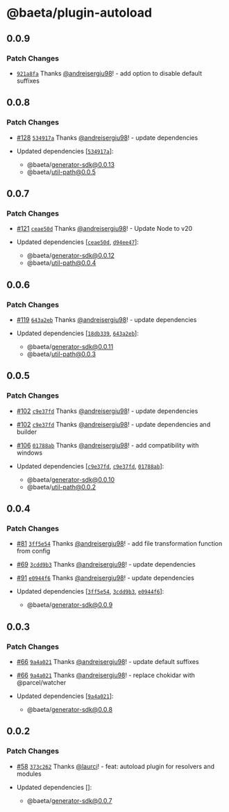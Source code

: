 # @baeta/plugin-autoload

## 0.0.9

### Patch Changes

- [`921a8fa`](https://github.com/andreisergiu98/baeta/commit/921a8fa67f8028b35c7e016ee33e9f701bc52637) Thanks [@andreisergiu98](https://github.com/andreisergiu98)! - add option to disable default suffixes

## 0.0.8

### Patch Changes

- [#128](https://github.com/andreisergiu98/baeta/pull/128) [`534917a`](https://github.com/andreisergiu98/baeta/commit/534917a18e7ed5d788a90a0335a5370d6af8f4a4) Thanks [@andreisergiu98](https://github.com/andreisergiu98)! - update dependencies

- Updated dependencies [[`534917a`](https://github.com/andreisergiu98/baeta/commit/534917a18e7ed5d788a90a0335a5370d6af8f4a4)]:
  - @baeta/generator-sdk@0.0.13
  - @baeta/util-path@0.0.5

## 0.0.7

### Patch Changes

- [#121](https://github.com/andreisergiu98/baeta/pull/121) [`ceae50d`](https://github.com/andreisergiu98/baeta/commit/ceae50d88e4e59b22c603637620f4fc6b28b2454) Thanks [@andreisergiu98](https://github.com/andreisergiu98)! - Update Node to v20

- Updated dependencies [[`ceae50d`](https://github.com/andreisergiu98/baeta/commit/ceae50d88e4e59b22c603637620f4fc6b28b2454), [`d94ee47`](https://github.com/andreisergiu98/baeta/commit/d94ee47bc485c541ff011290c4ac6ef0c145c83f)]:
  - @baeta/generator-sdk@0.0.12
  - @baeta/util-path@0.0.4

## 0.0.6

### Patch Changes

- [#119](https://github.com/andreisergiu98/baeta/pull/119) [`643a2eb`](https://github.com/andreisergiu98/baeta/commit/643a2eb17c2789cd25361ddeede149a0e459e68a) Thanks [@andreisergiu98](https://github.com/andreisergiu98)! - update dependencies

- Updated dependencies [[`18db339`](https://github.com/andreisergiu98/baeta/commit/18db339719aa309c619372d2161c5fdbc08fa316), [`643a2eb`](https://github.com/andreisergiu98/baeta/commit/643a2eb17c2789cd25361ddeede149a0e459e68a)]:
  - @baeta/generator-sdk@0.0.11
  - @baeta/util-path@0.0.3

## 0.0.5

### Patch Changes

- [#102](https://github.com/andreisergiu98/baeta/pull/102) [`c9e37fd`](https://github.com/andreisergiu98/baeta/commit/c9e37fd1d64588fd8eb63facd7eda08c0009470c) Thanks [@andreisergiu98](https://github.com/andreisergiu98)! - update dependencies

- [#102](https://github.com/andreisergiu98/baeta/pull/102) [`c9e37fd`](https://github.com/andreisergiu98/baeta/commit/c9e37fd1d64588fd8eb63facd7eda08c0009470c) Thanks [@andreisergiu98](https://github.com/andreisergiu98)! - update dependencies and builder

- [#106](https://github.com/andreisergiu98/baeta/pull/106) [`01788ab`](https://github.com/andreisergiu98/baeta/commit/01788ab04ff6956b2b50186af5bec8ed7ebbe76e) Thanks [@andreisergiu98](https://github.com/andreisergiu98)! - add compatibility with windows

- Updated dependencies [[`c9e37fd`](https://github.com/andreisergiu98/baeta/commit/c9e37fd1d64588fd8eb63facd7eda08c0009470c), [`c9e37fd`](https://github.com/andreisergiu98/baeta/commit/c9e37fd1d64588fd8eb63facd7eda08c0009470c), [`01788ab`](https://github.com/andreisergiu98/baeta/commit/01788ab04ff6956b2b50186af5bec8ed7ebbe76e)]:
  - @baeta/generator-sdk@0.0.10
  - @baeta/util-path@0.0.2

## 0.0.4

### Patch Changes

- [#81](https://github.com/andreisergiu98/baeta/pull/81) [`3ff5e54`](https://github.com/andreisergiu98/baeta/commit/3ff5e54f31cf42ba2264b12309338d6e78710722) Thanks [@andreisergiu98](https://github.com/andreisergiu98)! - add file transformation function from config

- [#69](https://github.com/andreisergiu98/baeta/pull/69) [`3cdd9b3`](https://github.com/andreisergiu98/baeta/commit/3cdd9b30369d21179769a4b8d5f76e326ae6db37) Thanks [@andreisergiu98](https://github.com/andreisergiu98)! - update dependencies

- [#91](https://github.com/andreisergiu98/baeta/pull/91) [`e0944f6`](https://github.com/andreisergiu98/baeta/commit/e0944f6320e6cf2f0a3d2c9f51edd282bdce0546) Thanks [@andreisergiu98](https://github.com/andreisergiu98)! - update dependencies

- Updated dependencies [[`3ff5e54`](https://github.com/andreisergiu98/baeta/commit/3ff5e54f31cf42ba2264b12309338d6e78710722), [`3cdd9b3`](https://github.com/andreisergiu98/baeta/commit/3cdd9b30369d21179769a4b8d5f76e326ae6db37), [`e0944f6`](https://github.com/andreisergiu98/baeta/commit/e0944f6320e6cf2f0a3d2c9f51edd282bdce0546)]:
  - @baeta/generator-sdk@0.0.9

## 0.0.3

### Patch Changes

- [#66](https://github.com/andreisergiu98/baeta/pull/66) [`9a4a021`](https://github.com/andreisergiu98/baeta/commit/9a4a0214351b70295ce4f7eecaa8c49ab0e1325b) Thanks [@andreisergiu98](https://github.com/andreisergiu98)! - update default suffixes

- [#66](https://github.com/andreisergiu98/baeta/pull/66) [`9a4a021`](https://github.com/andreisergiu98/baeta/commit/9a4a0214351b70295ce4f7eecaa8c49ab0e1325b) Thanks [@andreisergiu98](https://github.com/andreisergiu98)! - replace chokidar with @parcel/watcher

- Updated dependencies [[`9a4a021`](https://github.com/andreisergiu98/baeta/commit/9a4a0214351b70295ce4f7eecaa8c49ab0e1325b)]:
  - @baeta/generator-sdk@0.0.8

## 0.0.2

### Patch Changes

- [#58](https://github.com/andreisergiu98/baeta/pull/58) [`373c262`](https://github.com/andreisergiu98/baeta/commit/373c2626f6a58f352b1702af825b58afc54d1b4d) Thanks [@laurci](https://github.com/laurci)! - feat: autoload plugin for resolvers and modules

- Updated dependencies []:
  - @baeta/generator-sdk@0.0.7
